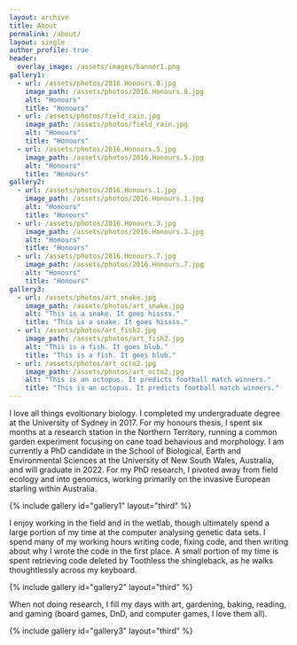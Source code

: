 ```yaml
---
layout: archive
title: About
permalink: /about/
layout: single
author_profile: true
header:
  overlay_image: /assets/images/banner1.png
gallery1:
  - url: /assets/photos/2016.Honours.8.jpg
    image_path: /assets/photos/2016.Honours.8.jpg
    alt: "Honours"
    title: "Honours"
  - url: /assets/photos/field_rain.jpg
    image_path: /assets/photos/field_rain.jpg
    alt: "Honours"
    title: "Honours"
  - url: /assets/photos/2016.Honours.5.jpg
    image_path: /assets/photos/2016.Honours.5.jpg
    alt: "Honours"
    title: "Honours"
gallery2:
  - url: /assets/photos/2016.Honours.1.jpg
    image_path: /assets/photos/2016.Honours.1.jpg
    alt: "Honours"
    title: "Honours"
  - url: /assets/photos/2016.Honours.3.jpg
    image_path: /assets/photos/2016.Honours.3.jpg
    alt: "Honours"
    title: "Honours"
  - url: /assets/photos/2016.Honours.7.jpg
    image_path: /assets/photos/2016.Honours.7.jpg
    alt: "Honours"
    title: "Honours"    
gallery3:
  - url: /assets/photos/art_snake.jpg
    image_path: /assets/photos/art_snake.jpg
    alt: "This is a snake. It goes hissss."
    title: "This is a snake. It goes hissss."
  - url: /assets/photos/art_fish2.jpg
    image_path: /assets/photos/art_fish2.jpg
    alt: "This is a fish. It goes blub."
    title: "This is a fish. It goes blub."
  - url: /assets/photos/art_octo2.jpg
    image_path: /assets/photos/art_octo2.jpg
    alt: "This is an octopus. It predicts football match winners."
    title: "This is an octopus. It predicts football match winners."
---
```


I love all things evoltionary biology. I completed my undergraduate degree at the University of Sydney in 2017. For my honours thesis, I spent six months at a research station in the Northern Territory, running a common garden experiment focusing on cane toad behavious and morphology. I am currently a PhD candidate in the School of Biological, Earth and Environmental Sciences at the University of New South Wales, Australia, and will graduate in 2022. For my PhD research, I pivoted away from field ecology and into genomics, working primarily on the invasive European starling within Australia.

{% include gallery id="gallery1" layout="third" %}

I enjoy working in the field and in the wetlab, though ultimately spend a large portion of my time at the computer analysing genetic data sets. I spend many of my working hours writing code, fixing code, and then writing about why I wrote the code in the first place. A small portion of my time is spent retrieving code deleted by Toothless the shingleback, as he walks thoughtlessly across my keyboard. 

{% include gallery id="gallery2" layout="third" %}

When not doing research, I fill my days with art, gardening, baking, reading, and gaming (board games, DnD, and computer games, I love them all). 

{% include gallery id="gallery3" layout="third" %}
